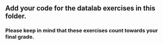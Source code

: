 ## Add your code for the datalab exercises in this folder.
### Please keep in mind that these exercises count towards your final grade.
